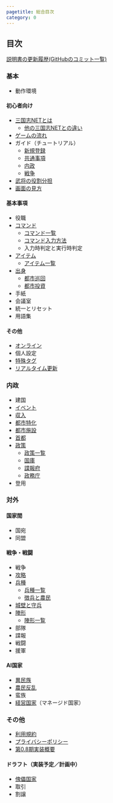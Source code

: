 ```yaml
---
pagetitle: 総合目次
category: 0
---
```


## 目次

[説明書の更新履歴(GitHubのコミット一覧)](https://github.com/kmycode/sangokukmy-doc/commits/master)

### 基本
* 動作環境

#### 初心者向け
* [三国志NETとは](bas-about.html)
  * [他の三国志NETとの違い](bas-differences.html)
* [ゲームの流れ](bas-cycle.html)
* ガイド（チュートリアル）
  * [新規登録](bas-g-entry.html)
  * [共通事項](bas-g-common.html)
  * [内政](bas-g-domestic.html)
  * [戦争](bas-g-war.html)
* [武将の役割分担](bas-jobs.html)
* [画面の見方](bas-ui.html)

#### 基本事項
* 役職
* [コマンド](bas-command.html)
  * [コマンド一覧](bas-commands.html)
  * [コマンド入力方法](bas-commandinput.html)
  * 入力時判定と実行時判定
* [アイテム](bas-item.html)
  * [アイテム一覧](bas-items.html)
* [出身](bas-from.html)
  * [都市巡回](bas-townpatrol.html)
  * [都市投資](bas-towninvest.html)
* 手紙
* 会議室
* 統一とリセット
* 用語集

#### その他
* [オンライン](bas-online.html)
* 個人設定
* [特殊タグ](bas-tags.html)
* [リアルタイム更新](bas-realtime.html)

### 内政
* 建国
* [イベント](dom-event.html)
* [収入](dom-income.html)
* [都市特化](dom-towntype.html)
* [都市施設](dom-townbuilding.html)
* [首都](dom-capital.html)
* [政策](dom-policy.html)
  * [政策一覧](dom-policies.html)
  * [国庫](dom-storage.html)
  * [諜報府](dom-scouters.html)
  * [政務庁](dom-secretaries.html)
* 登用

### 対外
#### 国家間
* 国宛
* 同盟

#### 戦争・戦闘
* 戦争
* [攻略](dip-townwar.html)
* [兵種](dip-soldier.html)
  * [兵種一覧](dip-soldiers.html)
  * [徴兵と農民](dip-getsol.html)
* [城壁と守兵](dip-wallguards.html)
* [陣形](dip-formation.html)
  * [陣形一覧](dip-formations.html)
* 部隊
* 諜報
* 戦闘
* 援軍

#### AI国家
* [異民族](dip-terrorist.html)
* [農民反乱](dip-farmer.html)
* 蛮族
* [経営国家](dip-managed.html)（マネージド国家）

### その他
* [利用規約](oth-termsofservice.html)
* [プライバシーポリシー](oth-privacypolicy.html)
* [第0.8期実装概要](oth-plan.html)

#### ドラフト（実装予定／計画中）
* [傀儡国家](dip-puppet.html)
* 取引
* 割譲
